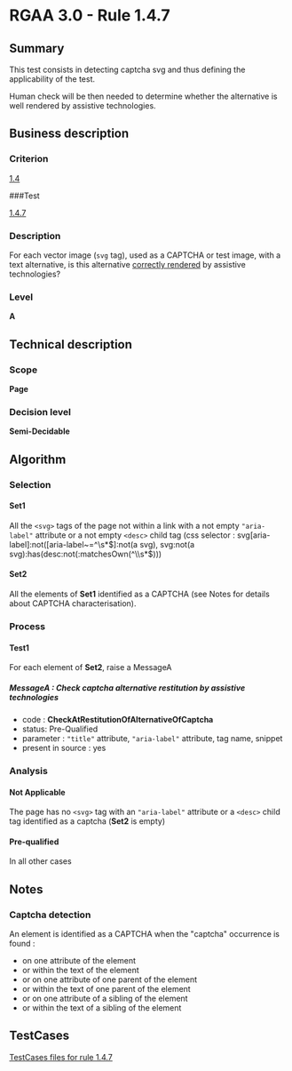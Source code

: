 # RGAA 3.0 -  Rule 1.4.7

## Summary

This test consists in detecting captcha svg and thus defining the applicability of the test.

Human check will be then needed to determine whether the alternative is well rendered by assistive technologies.

## Business description

### Criterion

[1.4](http://asqatasun.github.io/RGAA--3.0--EN/RGAA3.0_Criteria_English_version_v1.html#crit-1-4)

###Test

[1.4.7](http://asqatasun.github.io/RGAA--3.0--EN/RGAA3.0_Criteria_English_version_v1.html#test-1-4-7)

### Description
For each vector image (<code>svg</code> tag), used  as a CAPTCHA or test image, with a text
    alternative, is this alternative <a href="http://asqatasun.github.io/RGAA--3.0--EN/RGAA3.0_Glossary_English_version_v1.html#mCorrectlyRendered">correctly rendered</a> by assistive technologies? 


### Level

**A**

## Technical description

### Scope

**Page**

### Decision level

**Semi-Decidable**

## Algorithm

### Selection

#### Set1

All the `<svg>` tags of the page not within a link with a not empty `"aria-label"` attribute or a not empty `<desc>` child tag  (css selector : svg[aria-label]:not([aria-label~=^\\s*$]:not(a svg), svg:not(a svg):has(desc:not(:matchesOwn(^\\s*$)))

#### Set2

All the elements of **Set1** identified as a CAPTCHA (see Notes for details about CAPTCHA characterisation).

### Process

#### Test1

For each element of **Set2**, raise a MessageA

##### MessageA : Check captcha alternative restitution by assistive technologies

-    code : **CheckAtRestitutionOfAlternativeOfCaptcha** 
-    status: Pre-Qualified
-    parameter : `"title"` attribute, `"aria-label"` attribute, tag name, snippet
-    present in source : yes

### Analysis

#### Not Applicable

The page has no `<svg>` tag with an `"aria-label"` attribute or a `<desc>` child tag identified as a captcha (**Set2** is empty)

#### Pre-qualified

In all other cases

## Notes

### Captcha detection

An element is identified as a CAPTCHA when the "captcha" occurrence is found :

- on one attribute of the element
- or within the text of the element
- or on one attribute of one parent of the element
- or within the text of one parent of the element
- or on one attribute of a sibling of the element
- or within the text of a sibling of the element



##  TestCases 

[TestCases files for rule 1.4.7](https://github.com/Asqatasun/Asqatasun/tree/master/rules/rules-rgaa3.0/src/test/resources/testcases/rgaa30/Rgaa30Rule010407/) 


